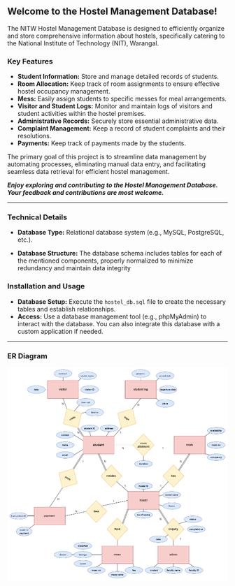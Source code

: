 
## Welcome to the Hostel Management Database!

The NITW Hostel Management Database is designed to efficiently organize and store comprehensive information about hostels, specifically catering to the National Institute of Technology (NIT), Warangal.

### Key Features

- **Student Information:** Store and manage detailed records of students.
- **Room Allocation:** Keep track of room assignments to ensure effective hostel occupancy management.
- **Mess:** Easily assign students to specific messes for meal arrangements.
- **Visitor and Student Logs:** Monitor and maintain logs of visitors and student activities within the hostel premises.
- **Administrative Records:** Securely store essential administrative data.
- **Complaint Management:** Keep a record of student complaints and their resolutions.
- **Payments:** Keep track of payments made by the students.

The primary goal of this project is to streamline data management by automating processes, eliminating manual data entry, and facilitating seamless data retrieval for efficient hostel management.

_**Enjoy exploring and contributing to the Hostel Management Database. Your feedback and contributions are most welcome.**_

---

### Technical Details

- **Database Type:** Relational database system (e.g., MySQL, PostgreSQL, etc.).

- **Database Structure:** The database schema includes tables for each of the mentioned components, properly normalized to minimize redundancy and maintain data integrity

### Installation and Usage

- **Database Setup:** Execute the ```hostel_db.sql``` file to create the necessary tables and establish relationships.
- **Access:** Use a database management tool (e.g., phpMyAdmin) to interact with the database. You can also integrate this database with a custom application if needed.

---

### ER Diagram

![ER_diagram](https://github.com/prashanth-bairu/HostelDB/blob/c2e8c35d54d1c640cf49086ae11f70e559b79420/ER_diagram.png)

